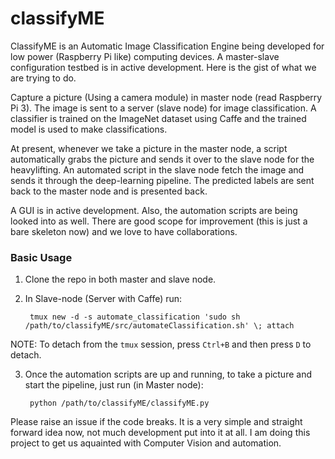 # classifyME
ClassifyME is an Automatic Image Classification Engine being developed for low power (Raspberry Pi like) computing devices. A master-slave configuration testbed is in active development. Here is the gist of what we are trying to do.

Capture a picture (Using a camera module) in master node (read Raspberry Pi 3). The image is sent to a server (slave node) for image classification. A classifier is trained on the ImageNet dataset using Caffe and the trained model is used to make classifications.

At present, whenever we take a picture in the master node, a script automatically grabs the picture and sends it over to the slave node for the heavylifting. An automated script in the slave node fetch the image and sends it through the deep-learning pipeline. The predicted labels are sent back to the master node and is presented back.

A GUI is in active development. Also, the automation scripts are being looked into as well. There are good scope for improvement (this is just a bare skeleton now) and we love to have collaborations.

### Basic Usage

1. Clone the repo in both master and slave node.
2. In Slave-node (Server with Caffe) run:

        tmux new -d -s automate_classification 'sudo sh /path/to/classifyME/src/automateClassification.sh' \; attach

NOTE: To detach from the `tmux` session, press `Ctrl+B` and then press `D` to detach.

3. Once the automation scripts are up and running, to take a picture and start the pipeline, just run (in Master node):

        python /path/to/classifyME/classifyME.py

Please raise an issue if the code breaks. It is a very simple and straight forward idea now, not much development put into it at all. I am doing this project to get us aquainted with Computer Vision and automation.
